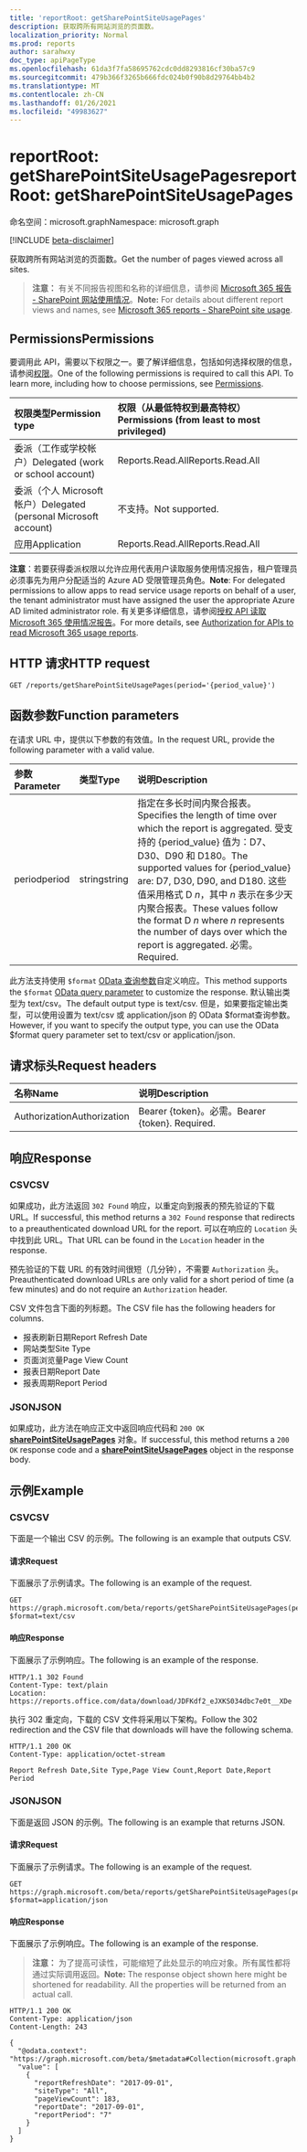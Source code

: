 ```yaml
---
title: 'reportRoot: getSharePointSiteUsagePages'
description: 获取跨所有网站浏览的页面数。
localization_priority: Normal
ms.prod: reports
author: sarahwxy
doc_type: apiPageType
ms.openlocfilehash: 61da3f7fa58695762cdc0dd8293816cf30ba57c9
ms.sourcegitcommit: 479b366f3265b666fdc024b0f90b8d29764bb4b2
ms.translationtype: MT
ms.contentlocale: zh-CN
ms.lasthandoff: 01/26/2021
ms.locfileid: "49983627"
---
```

# <a name="reportroot-getsharepointsiteusagepages"></a><span data-ttu-id="55f5e-103">reportRoot: getSharePointSiteUsagePages</span><span class="sxs-lookup"><span data-stu-id="55f5e-103">reportRoot: getSharePointSiteUsagePages</span></span>

<span data-ttu-id="55f5e-104">命名空间：microsoft.graph</span><span class="sxs-lookup"><span data-stu-id="55f5e-104">Namespace: microsoft.graph</span></span>

[!INCLUDE [beta-disclaimer](../../includes/beta-disclaimer.md)]

<span data-ttu-id="55f5e-105">获取跨所有网站浏览的页面数。</span><span class="sxs-lookup"><span data-stu-id="55f5e-105">Get the number of pages viewed across all sites.</span></span>

> <span data-ttu-id="55f5e-106">**注意：** 有关不同报告视图和名称的详细信息，请参阅 [Microsoft 365 报告 - SharePoint 网站使用情况](https://support.office.com/client/SharePoint-site-usage-4ecfb843-e5d5-464d-8bf6-7ed512a9b213)。</span><span class="sxs-lookup"><span data-stu-id="55f5e-106">**Note:** For details about different report views and names, see [Microsoft 365 reports - SharePoint site usage](https://support.office.com/client/SharePoint-site-usage-4ecfb843-e5d5-464d-8bf6-7ed512a9b213).</span></span>

## <a name="permissions"></a><span data-ttu-id="55f5e-107">Permissions</span><span class="sxs-lookup"><span data-stu-id="55f5e-107">Permissions</span></span>

<span data-ttu-id="55f5e-p101">要调用此 API，需要以下权限之一。要了解详细信息，包括如何选择权限的信息，请参阅[权限](/graph/permissions-reference)。</span><span class="sxs-lookup"><span data-stu-id="55f5e-p101">One of the following permissions is required to call this API. To learn more, including how to choose permissions, see [Permissions](/graph/permissions-reference).</span></span>

| <span data-ttu-id="55f5e-110">权限类型</span><span class="sxs-lookup"><span data-stu-id="55f5e-110">Permission type</span></span>                        | <span data-ttu-id="55f5e-111">权限（从最低特权到最高特权）</span><span class="sxs-lookup"><span data-stu-id="55f5e-111">Permissions (from least to most privileged)</span></span> |
| :------------------------------------- | :--------------------------------------- |
| <span data-ttu-id="55f5e-112">委派（工作或学校帐户）</span><span class="sxs-lookup"><span data-stu-id="55f5e-112">Delegated (work or school account)</span></span>     | <span data-ttu-id="55f5e-113">Reports.Read.All</span><span class="sxs-lookup"><span data-stu-id="55f5e-113">Reports.Read.All</span></span>                         |
| <span data-ttu-id="55f5e-114">委派（个人 Microsoft 帐户）</span><span class="sxs-lookup"><span data-stu-id="55f5e-114">Delegated (personal Microsoft account)</span></span> | <span data-ttu-id="55f5e-115">不支持。</span><span class="sxs-lookup"><span data-stu-id="55f5e-115">Not supported.</span></span>                           |
| <span data-ttu-id="55f5e-116">应用</span><span class="sxs-lookup"><span data-stu-id="55f5e-116">Application</span></span>                            | <span data-ttu-id="55f5e-117">Reports.Read.All</span><span class="sxs-lookup"><span data-stu-id="55f5e-117">Reports.Read.All</span></span>                         |

<span data-ttu-id="55f5e-118">**注意**：若要获得委派权限以允许应用代表用户读取服务使用情况报告，租户管理员必须事先为用户分配适当的 Azure AD 受限管理员角色。</span><span class="sxs-lookup"><span data-stu-id="55f5e-118">**Note**: For delegated permissions to allow apps to read service usage reports on behalf of a user, the tenant administrator must have assigned the user the appropriate Azure AD limited administrator role.</span></span> <span data-ttu-id="55f5e-119">有关更多详细信息，请参阅[授权 API 读取 Microsoft 365 使用情况报告](/graph/reportroot-authorization)。</span><span class="sxs-lookup"><span data-stu-id="55f5e-119">For more details, see [Authorization for APIs to read Microsoft 365 usage reports](/graph/reportroot-authorization).</span></span>

## <a name="http-request"></a><span data-ttu-id="55f5e-120">HTTP 请求</span><span class="sxs-lookup"><span data-stu-id="55f5e-120">HTTP request</span></span>

<!-- { "blockType": "ignored" } --> 

```http
GET /reports/getSharePointSiteUsagePages(period='{period_value}')
```

## <a name="function-parameters"></a><span data-ttu-id="55f5e-121">函数参数</span><span class="sxs-lookup"><span data-stu-id="55f5e-121">Function parameters</span></span>

<span data-ttu-id="55f5e-122">在请求 URL 中，提供以下参数的有效值。</span><span class="sxs-lookup"><span data-stu-id="55f5e-122">In the request URL, provide the following parameter with a valid value.</span></span>

| <span data-ttu-id="55f5e-123">参数</span><span class="sxs-lookup"><span data-stu-id="55f5e-123">Parameter</span></span> | <span data-ttu-id="55f5e-124">类型</span><span class="sxs-lookup"><span data-stu-id="55f5e-124">Type</span></span>   | <span data-ttu-id="55f5e-125">说明</span><span class="sxs-lookup"><span data-stu-id="55f5e-125">Description</span></span>                              |
| :-------- | :----- | :--------------------------------------- |
| <span data-ttu-id="55f5e-126">period</span><span class="sxs-lookup"><span data-stu-id="55f5e-126">period</span></span>    | <span data-ttu-id="55f5e-127">string</span><span class="sxs-lookup"><span data-stu-id="55f5e-127">string</span></span> | <span data-ttu-id="55f5e-128">指定在多长时间内聚合报表。</span><span class="sxs-lookup"><span data-stu-id="55f5e-128">Specifies the length of time over which the report is aggregated.</span></span> <span data-ttu-id="55f5e-129">受支持的 {period_value} 值为：D7、D30、D90 和 D180。</span><span class="sxs-lookup"><span data-stu-id="55f5e-129">The supported values for {period_value} are: D7, D30, D90, and D180.</span></span> <span data-ttu-id="55f5e-130">这些值采用格式 D *n*，其中 *n* 表示在多少天内聚合报表。</span><span class="sxs-lookup"><span data-stu-id="55f5e-130">These values follow the format D *n* where *n* represents the number of days over which the report is aggregated.</span></span> <span data-ttu-id="55f5e-131">必需。</span><span class="sxs-lookup"><span data-stu-id="55f5e-131">Required.</span></span> |

<span data-ttu-id="55f5e-132">此方法支持使用 `$format` [OData 查询参数](/graph/query-parameters)自定义响应。</span><span class="sxs-lookup"><span data-stu-id="55f5e-132">This method supports the `$format` [OData query parameter](/graph/query-parameters) to customize the response.</span></span> <span data-ttu-id="55f5e-133">默认输出类型为 text/csv。</span><span class="sxs-lookup"><span data-stu-id="55f5e-133">The default output type is text/csv.</span></span> <span data-ttu-id="55f5e-134">但是，如果要指定输出类型，可以使用设置为 text/csv 或 application/json 的 OData $format查询参数。</span><span class="sxs-lookup"><span data-stu-id="55f5e-134">However, if you want to specify the output type, you can use the OData $format query parameter set to text/csv or application/json.</span></span>

## <a name="request-headers"></a><span data-ttu-id="55f5e-135">请求标头</span><span class="sxs-lookup"><span data-stu-id="55f5e-135">Request headers</span></span>

| <span data-ttu-id="55f5e-136">名称</span><span class="sxs-lookup"><span data-stu-id="55f5e-136">Name</span></span>          | <span data-ttu-id="55f5e-137">说明</span><span class="sxs-lookup"><span data-stu-id="55f5e-137">Description</span></span>               |
| :------------ | :------------------------ |
| <span data-ttu-id="55f5e-138">Authorization</span><span class="sxs-lookup"><span data-stu-id="55f5e-138">Authorization</span></span> | <span data-ttu-id="55f5e-p105">Bearer {token}。必需。</span><span class="sxs-lookup"><span data-stu-id="55f5e-p105">Bearer {token}. Required.</span></span> |

## <a name="response"></a><span data-ttu-id="55f5e-141">响应</span><span class="sxs-lookup"><span data-stu-id="55f5e-141">Response</span></span>

### <a name="csv"></a><span data-ttu-id="55f5e-142">CSV</span><span class="sxs-lookup"><span data-stu-id="55f5e-142">CSV</span></span>

<span data-ttu-id="55f5e-143">如果成功，此方法返回 `302 Found` 响应，以重定向到报表的预先验证的下载 URL。</span><span class="sxs-lookup"><span data-stu-id="55f5e-143">If successful, this method returns a `302 Found` response that redirects to a preauthenticated download URL for the report.</span></span> <span data-ttu-id="55f5e-144">可以在响应的 `Location` 头中找到此 URL。</span><span class="sxs-lookup"><span data-stu-id="55f5e-144">That URL can be found in the `Location` header in the response.</span></span>

<span data-ttu-id="55f5e-145">预先验证的下载 URL 的有效时间很短（几分钟），不需要 `Authorization` 头。</span><span class="sxs-lookup"><span data-stu-id="55f5e-145">Preauthenticated download URLs are only valid for a short period of time (a few minutes) and do not require an `Authorization` header.</span></span>

<span data-ttu-id="55f5e-146">CSV 文件包含下面的列标题。</span><span class="sxs-lookup"><span data-stu-id="55f5e-146">The CSV file has the following headers for columns.</span></span>

- <span data-ttu-id="55f5e-147">报表刷新日期</span><span class="sxs-lookup"><span data-stu-id="55f5e-147">Report Refresh Date</span></span>
- <span data-ttu-id="55f5e-148">网站类型</span><span class="sxs-lookup"><span data-stu-id="55f5e-148">Site Type</span></span>
- <span data-ttu-id="55f5e-149">页面浏览量</span><span class="sxs-lookup"><span data-stu-id="55f5e-149">Page View Count</span></span>
- <span data-ttu-id="55f5e-150">报表日期</span><span class="sxs-lookup"><span data-stu-id="55f5e-150">Report Date</span></span>
- <span data-ttu-id="55f5e-151">报表周期</span><span class="sxs-lookup"><span data-stu-id="55f5e-151">Report Period</span></span>

### <a name="json"></a><span data-ttu-id="55f5e-152">JSON</span><span class="sxs-lookup"><span data-stu-id="55f5e-152">JSON</span></span>

<span data-ttu-id="55f5e-153">如果成功，此方法在响应正文中返回响应代码和 `200 OK` **[sharePointSiteUsagePages](../resources/sharepointsiteusagepages.md)** 对象。</span><span class="sxs-lookup"><span data-stu-id="55f5e-153">If successful, this method returns a `200 OK` response code and a **[sharePointSiteUsagePages](../resources/sharepointsiteusagepages.md)** object in the response body.</span></span>

## <a name="example"></a><span data-ttu-id="55f5e-154">示例</span><span class="sxs-lookup"><span data-stu-id="55f5e-154">Example</span></span>

### <a name="csv"></a><span data-ttu-id="55f5e-155">CSV</span><span class="sxs-lookup"><span data-stu-id="55f5e-155">CSV</span></span>

<span data-ttu-id="55f5e-156">下面是一个输出 CSV 的示例。</span><span class="sxs-lookup"><span data-stu-id="55f5e-156">The following is an example that outputs CSV.</span></span>

#### <a name="request"></a><span data-ttu-id="55f5e-157">请求</span><span class="sxs-lookup"><span data-stu-id="55f5e-157">Request</span></span>

<span data-ttu-id="55f5e-158">下面展示了示例请求。</span><span class="sxs-lookup"><span data-stu-id="55f5e-158">The following is an example of the request.</span></span>


<!-- {
  "blockType": "ignored",
  "name": "reportroot_getsharepointsiteusagepages_csv"
}-->

```msgraph-interactive
GET https://graph.microsoft.com/beta/reports/getSharePointSiteUsagePages(period='D7')?$format=text/csv
```


#### <a name="response"></a><span data-ttu-id="55f5e-159">响应</span><span class="sxs-lookup"><span data-stu-id="55f5e-159">Response</span></span>

<span data-ttu-id="55f5e-160">下面展示了示例响应。</span><span class="sxs-lookup"><span data-stu-id="55f5e-160">The following is an example of the response.</span></span>

<!-- { "blockType": "ignored" } --> 

```http
HTTP/1.1 302 Found
Content-Type: text/plain
Location: https://reports.office.com/data/download/JDFKdf2_eJXKS034dbc7e0t__XDe
```

<span data-ttu-id="55f5e-161">执行 302 重定向，下载的 CSV 文件将采用以下架构。</span><span class="sxs-lookup"><span data-stu-id="55f5e-161">Follow the 302 redirection and the CSV file that downloads will have the following schema.</span></span>

<!-- {
  "blockType": "response",
  "truncated": true,
  "@odata.type": "stream"
} -->

```http
HTTP/1.1 200 OK
Content-Type: application/octet-stream

Report Refresh Date,Site Type,Page View Count,Report Date,Report Period
```

### <a name="json"></a><span data-ttu-id="55f5e-162">JSON</span><span class="sxs-lookup"><span data-stu-id="55f5e-162">JSON</span></span>

<span data-ttu-id="55f5e-163">下面是返回 JSON 的示例。</span><span class="sxs-lookup"><span data-stu-id="55f5e-163">The following is an example that returns JSON.</span></span>

#### <a name="request"></a><span data-ttu-id="55f5e-164">请求</span><span class="sxs-lookup"><span data-stu-id="55f5e-164">Request</span></span>

<span data-ttu-id="55f5e-165">下面展示了示例请求。</span><span class="sxs-lookup"><span data-stu-id="55f5e-165">The following is an example of the request.</span></span>


<!-- {
  "blockType": "ignored",
  "name": "reportroot_getsharepointsiteusagepages_json"
}-->

```msgraph-interactive
GET https://graph.microsoft.com/beta/reports/getSharePointSiteUsagePages(period='D7')?$format=application/json
```


#### <a name="response"></a><span data-ttu-id="55f5e-166">响应</span><span class="sxs-lookup"><span data-stu-id="55f5e-166">Response</span></span>

<span data-ttu-id="55f5e-167">下面展示了示例响应。</span><span class="sxs-lookup"><span data-stu-id="55f5e-167">The following is an example of the response.</span></span>

> <span data-ttu-id="55f5e-p107">**注意：** 为了提高可读性，可能缩短了此处显示的响应对象。所有属性都将通过实际调用返回。</span><span class="sxs-lookup"><span data-stu-id="55f5e-p107">**Note:** The response object shown here might be shortened for readability. All the properties will be returned from an actual call.</span></span>

<!-- {
  "blockType": "response",
  "truncated": true,
  "@odata.type": "microsoft.graph.sharePointSiteUsagePages"
} -->

```http
HTTP/1.1 200 OK
Content-Type: application/json
Content-Length: 243

{
  "@odata.context": "https://graph.microsoft.com/beta/$metadata#Collection(microsoft.graph.sharePointSiteUsagePages)", 
  "value": [
    {
      "reportRefreshDate": "2017-09-01", 
      "siteType": "All", 
      "pageViewCount": 183, 
      "reportDate": "2017-09-01", 
      "reportPeriod": "7"
    }
  ]
}
```
<!-- uuid: 8fcb5dbc-d5aa-4681-8e31-b001d5168d79 
2015-10-25 14:57:30 UTC -->
<!-- {
  "type": "#page.annotation",
  "description": "Example",
  "keywords": "",
  "section": "documentation",
  "tocPath": "",
  "suppressions": [
  ]
}-->


